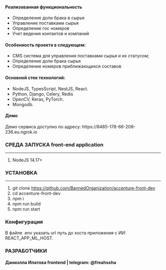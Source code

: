 <h4>Реализованная функциональность</h4>
<ul>
    <li>Определение доли брака в сырье</li>
    <li>Управление поставками сырья</li>
    <li>Определение гос номеров</li>
    <li>Учет ведения контактов и компаний</li>
</ul> 
<h4>Особенность проекта в следующем:</h4>
<ul>
 <li>CMS система для управления поставками сырья и их статусом;</li>
 <li>Определение доли брака сырья</li>
 <li>Определение номеров приближающихся составов</li>  
 </ul>

<h4>Основной стек технологий:</h4>
<ul>
  <li>NodeJS, TypesScript, NestJS, React.</li>
	<li>Python, Django, Celery, Redis</li>
	<li>OpenCV, Keras, PyTorch.</li>
  <li>Mongodb.</li>
 </ul>

<h4>Демо</h4>
<p>Демо сервиса доступно по адресу: https://8485-178-66-208-236.eu.ngrok.io </p>




### СРЕДА ЗАПУСКА front-end application
------------
1) NodeJS 14.17+

### УСТАНОВКА
------------
1. git clone https://github.com/BannedOrganization/accenture-front-dev
2. cd accenture-front-dev
3. npm i
4. npm run build
5. npm run start


### Конфигурация
В файле .env указать url путь до хоста приложения с ИИ: REACT_APP_ML_HOST.

### РАЗРАБОТЧИКИ

<h4>Даниэлла Ипатова frontend | telegram: @freahssha </h4>
